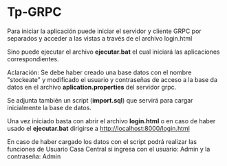 # Tp-GRPC

Para iniciar la aplicación puede iniciar el servidor y cliente GRPC por separados y acceder a las vistas a través de el archivo login.html

Sino puede ejecutar el archivo **ejecutar.bat** el cual iniciará las aplicaciones correspondientes.

Aclaración: Se debe haber creado una base datos con el nombre "stockeate" y modificado el usuario y contraseñas de acceso a la base da datos en el archivo **aplication.properties** del servidor grpc.

Se adjunta también un script (**import.sql**) que servirá para cargar inicialmente la base de datos.

Una vez iniciado basta con abrir el archivo **login.html** o en caso de haber usado el **ejecutar.bat** dirigirse a [http://localhost:8000/login.html](http://localhost:8000/login.html)

En caso de haber cargado los datos con el script podrá realizar las funciones de Usuario Casa Central si ingresa con el usuario: Admin y la contraseña: Admin